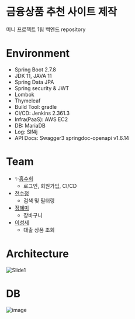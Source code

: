 # 금융상품 추천 사이트 제작
미니 프로젝트 1팀 백엔드 repository

# Environment
- Spring Boot 2.7.8
- JDK 11, JAVA 11
- Spring Data JPA
- Spring security & JWT
- Lombok
- Thymeleaf
- Build Tool: gradle
- CI/CD: Jenkins 2.361.3
- Infra(PaaS): AWS EC2
- DB: MariaDB 
- Log: Slf4j
- API Docs: Swagger3
  springdoc-openapi v1.6.14
  
# Team
- ✨[홍수희](https://github.com/HongGuma)
  - 로그인, 회원가입, CI/CD
- [전수정](https://github.com/mystagogy)
  - 검색 및 필터링
- [정혜미](https://github.com/hamings)
  - 장바구니
- [이성제](https://github.com/devsj3586)
  - 대출 상품 조회
  
# Architecture
![Slide1](https://user-images.githubusercontent.com/51091854/221533276-a8fc823c-dd7b-463f-8e8a-948845904489.jpg)

# DB
![image](https://user-images.githubusercontent.com/51091854/221533409-7002c90d-cb94-43fc-a7e4-0d105117037b.png)
